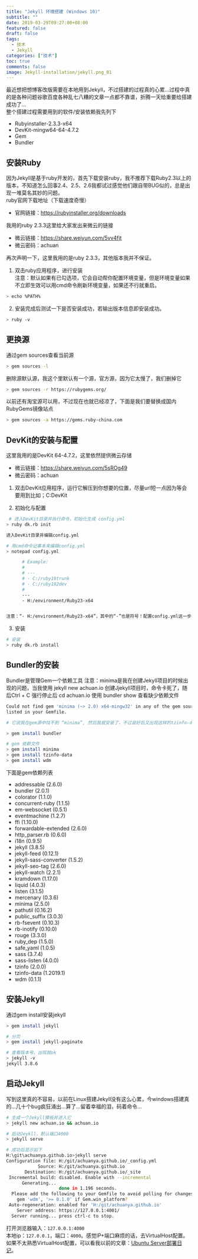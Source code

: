 ```yaml
---
title: "Jekyll 环境搭建 (Windows 10)"
subtitle: ""
date: 2019-03-29T09:27:00+08:00
featured: false
draft: false
tags:
  - 技术
  - Jekyll
categories: ["技术"]
toc: true
comments: false
image: Jekyll-installation/jekyll.png_81
---
```


最近想把想博客改版需要在本地用到Jekyll，不过搭建的过程真的心累...过程中真的是各种问题谷歌百度各种乱七八糟的文章一点都不靠谱，折腾一天给重要给搭建成功了...  
整个搭建过程需要用到的软件/安装依赖我先列下
 * Rubyinstaller-2.3.3-x64
 * DevKit-mingw64-64-4.7.2
 * Gem
 * Bundler

## 安装Ruby

因为Jekyll是基于ruby开发的，首先下载安装ruby，我不推荐下载Ruby2.3以上的版本，不知道怎么回事2.4、2.5、2.6我都试过感觉他们跟自带BUG似的，总是出现一堆莫名其妙的问题。  
ruby官网下载地址（下载速度奇慢）
 * 官网链接：https://rubyinstaller.org/downloads

我用的ruby 2.3.3这里给大家发出来微云的链接
 * 微云链接：https://share.weiyun.com/5vv4fjt
 * 微云密码：achuan

再次声明一下，这里我用的是ruby 2.3.3，其他版本我并不保证。
 1. 双击ruby应用程序，进行安装  
 注意：默认如果有已勾选项，它会自动帮你配置环境变量，但是环境变量如果不立即生效可以用cmd命令刷新环境变量，如果还不行就重启。

```bash
> echo %PATH%
```

  2. 安装完成后测试一下是否安装成功，若输出版本信息即安装成功。

```bash
> ruby -v
```
## 更换源
通过gem sources查看当前源

```bash
> gem sources -l
```

删除源默认源，我这个里默认有一个源，官方源，因为它太慢了，我们删掉它

```bash
> gem sources -r https://rubygems.org/
```

以前还有淘宝源可以用，不过现在也就已经凉了，下面是我们要替换成国内RubyGems镜像站点

```bash
> gem sources -a https://gems.ruby-china.com
```

## DevKit的安装与配置
这里我用的是DevKit 64-4.7.2，这里依然提供微云存储
 * 微云链接：https://share.weiyun.com/5sROg49
 * 微云密码：achuan
 1. 双击DevKit应用程序，运行它解压到你想要的位置，尽量url短一点因为等会要用到比如；C:DevKit  

 2. 初始化与配置

```bash
 # 进入DevKit目录并执行命令，初始化生成 config.yml
> ruby dk.rb init

进入DevKit目录并编辑config.yml

# 用cmd命令记事本来编辑config.yml
> notepad config.yml

      # Example:
      #
      # ---
      # - C:/ruby19trunk
      # - C:/ruby192dev
      #
      ---
      - H:/environment/Ruby23-x64


注意：“- H:/environment/Ruby23-x64”，其中的“-”也是符号！配置config.yml这一步非常重要，还请您仔细检查！
```

 3. 安装

```bash
# 安装
> ruby dk.rb install
```

## Bundler的安装
Bundler是管理Gem一个依赖工具
注意：minima是我在创建Jekyll项目的时候出现的问题，当我使用 jekyll new achuan.io 创建Jjekyll项目时，命令卡死了，随后Ctrl + C 强行停止后 cd achuan.io 使用 bundler show 查看缺少依赖文件

```bash
Could not find gem 'minima (~> 2.0) x64-mingw32' in any of the gem sources
listed in your Gemfile.

# 它说我在gem源中找不到 “minima”, 然后我就安装了，不过装好后又出现这样的tzinfo-data和wdm...提前列出以防大家走弯路。

> gem install bundler

# gem 依赖文件
> gem install minima
> gem install tzinfo-data
> gem install wdm
```

 下面是gem依赖列表

  * addressable (2.6.0)  
  * bundler (2.0.1)  
  * colorator (1.1.0)  
  * concurrent-ruby (1.1.5)
  * em-websocket (0.5.1)
  * eventmachine (1.2.7)
  * ffi (1.10.0)
  * forwardable-extended (2.6.0)
  * http_parser.rb (0.6.0)
  * i18n (0.9.5)
  * jekyll (3.8.5)
  * jekyll-feed (0.12.1)
  * jekyll-sass-converter (1.5.2)
  * jekyll-seo-tag (2.6.0)
  * jekyll-watch (2.2.1)
  * kramdown (1.17.0)
  * liquid (4.0.3)
  * listen (3.1.5)
  * mercenary (0.3.6)
  * minima (2.5.0)
  * pathutil (0.16.2)
  * public_suffix (3.0.3)
  * rb-fsevent (0.10.3)
  * rb-inotify (0.10.0)
  * rouge (3.3.0)
  * ruby_dep (1.5.0)
  * safe_yaml (1.0.5)
  * sass (3.7.4)
  * sass-listen (4.0.0)
  * tzinfo (2.0.0)
  * tzinfo-data (1.2019.1)
  * wdm (0.1.1)

## 安装Jekyll
通过gem install安装jekyll

```bash
> gem install jekyll

# 分页
> gem install jekyll-paginate

# 查看版本号。出现就ok
> jekyll -v
jekyll 3.8.6
```

## 启动Jekyll
写到这里真的不容易，以前在Linux搭建Jekyll没有这么心累，今windows搭建真的...几十个bug疯狂涌出...算了...留着幸福的泪，码着命令...

```bash
# 生成一个Jekyll模板并进入它
> jekyll new achuan.io && achuan.io

# 启动Jeykll，默认端口4000
> jekyll serve

# 成功后显示如下
H:\git\achuanya.github.io>jekyll serve
Configuration file: H:/git/achuanya.github.io/_config.yml
            Source: H:/git/achuanya.github.io
       Destination: H:/git/achuanya.github.io/_site
 Incremental build: disabled. Enable with --incremental
      Generating...
                    done in 1.196 seconds.
  Please add the following to your Gemfile to avoid polling for changes:
    gem 'wdm', '>= 0.1.0' if Gem.win_platform?
 Auto-regeneration: enabled for 'H:/git/achuanya.github.io'
    Server address: https://127.0.0.1:4001/
  Server running... press ctrl-c to stop.
```

打开浏览器输入：`127.0.0.1:4000`<br>
本地ip：`127.0.0.1`，端口：`4000`。感觉IP+端口麻烦的话，去VirtualHost配置。<br>
如果不太熟悉VirtualHost配置，可以看我以前的文章：[Ubuntu Server部署日记](https://lhasa.icu/2018-11-08-Ubuntu-Deployment.html 'Ubuntu Server部署日记')。